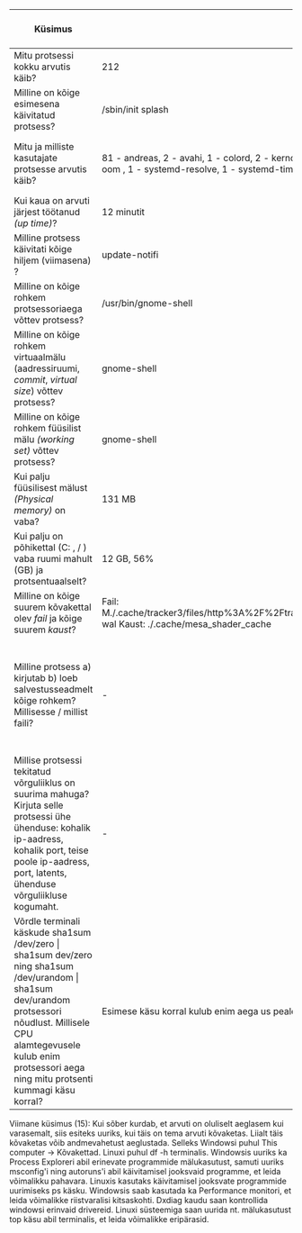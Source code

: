 | **Küsimus**                                                                                                                                                                                                                              | **Linux**                                                                                                                                                         | **Windows**                                                                                                                                                              | **Linuxis kasutatud käsklus**            | **Windowsis kasutatud tööriist**                                                       |
|------------------------------------------------------------------------------------------------------------------------------------------------------------------------------------------------------------------------------------------|-------------------------------------------------------------------------------------------------------------------------------------------------------------------|--------------------------------------------------------------------------------------------------------------------------------------------------------------------------|------------------------------------------|----------------------------------------------------------------------------------------|
| Mitu protsessi kokku arvutis käib?                                                                                                                                                                                                       | 212                                                                                                                                                               | 150                                                                                                                                                                      | ps -aux \| wc -l                         | Task manager -> Jõudlus                                                                |
| Milline on kõige esimesena käivitatud protsess?                                                                                                                                                                                          | /sbin/init splash                                                                                                                                                 | smss.exe                                                                                                                                                                 | ps axo pid,cmd,comm,etime                | Process Explorer -> Start time                                                         |
| Mitu ja milliste kasutajate protsesse arvutis käib?                                                                                                                                                                                      | 81 - andreas, 2 - avahi, 1 - colord, 2 - kernoops, 1 - messagebus, 115 - root, 1 - rtkit, 1 - syslog, 1 - systemd-oom , 1 - systemd-resolve, 1 - systemd-timesync | 121, kasutajad Andreas, DWM-1, LOCAL SERVICE, NETWORK SERVICE, SYSTEM, UMFD-0, UMFD-1.                                                                                   | ps -eo user=\|sort\|uniq -c              | Task manager -> Üksikasjad                                                             |
| Kui kaua on arvuti järjest töötanud _(up time)_?                                                                                                                                                                                         | 12 minutit                                                                                                                                                        | 28 minutit                                                                                                                                                               | uptime                                   | Task manager -> Tööaeg                                                                 |
| Milline protsess käivitati kõige hiljem (viimasena) ?                                                                                                                                                                                    | update-notifi                                                                                                                                                     | applicationFrameHost.exe                                                                                                                                                 | ps -aux                                  | Process Explorer -> Start time                                                         |
| Milline on kõige rohkem protsessoriaega võttev protsess?                                                                                                                                                                                 | /usr/bin/gnome-shell                                                                                                                                              | System Idle Process e. seisab enamus ajast, msmpeng.exe muidu                                                                                                            | top -c                                   | Process Explorer -> CPU time                                                           |
| Milline on kõige rohkem virtuaalmälu (aadressiruumi, _commit_, _virtual size_) võttev protsess?                                                                                                                                          | gnome-shell                                                                                                                                                       | svchost.exe                                                                                                                                                              | top -o VIRT                              | Process Explorer -> Virtual Size                                                       |
| Milline on kõige rohkem füüsilist mälu _(working set)_ võttev protsess?                                                                                                                                                                  | gnome-shell                                                                                                                                                       | explorer.exe                                                                                                                                                             | top -o %MEM                              | Process Explorer -> Working Set                                                        |
| Kui palju füüsilisest mälust _(Physical memory)_ on vaba?                                                                                                                                                                                | 131 MB                                                                                                                                                            | 53%                                                                                                                                                                      | free -m                                  | Resource Monitor -> Memory                                                             |
| Kui palju on põhikettal (C: , / ) vaba ruumi mahult (GB) ja protsentuaalselt?                                                                                                                                                            | 12 GB, 56%                                                                                                                                                        | 41.1 GB, 65%                                                                                                                                                             | df -h                                    | Windirstat -> Ketaste märkimine                                                        |
| Milline on kõige suurem kõvakettal olev _fail_ ja kõige suurem _kaust_?                                                                                                                                                                  | Fail: M./.cache/tracker3/files/http%3A%2F%2Ftracker.api.gnome.org%2Fontology%2Fv3%2Ftracker%23Software.db-wal Kaust: ./.cache/mesa_shader_cache                   | Suurim fail - pagefile.sys, suurim kaust - Windows.                                                                                                                      | sudo du -a -h \| sort -n -r \| head -n 5 | Windirstat -> Avamisel tekkiv aken                                                     |
| Milline protsess a) kirjutab b) loeb salvestusseadmelt kõige rohkem? Millisesse / millist faili?                                                                                                                                         | -                                                                                                                                                                 | Kõige rohkem loeb: procexp64.exe. -> pagefile.sys Kõige rohkem kirjutab: explorer.exe -> Pagefile.sys                                                                    | -                                        | Process Explorer -> I/O Read Bytes, I/O Write Bytes. Resource Monitor -> Disk Activity |
| Millise protsessi tekitatud võrguliiklus on suurima mahuga? Kirjuta selle protsessi ühe ühenduse: kohalik ip-aadress, kohalik port, teise poole ip-aadress, port, latents, ühenduse võrguliikluse kogumaht.                              | -                                                                                                                                                                 | firefox.exe. Kohalik ip aadress: 10.0.2.15 Kohalik port: 56442 Teise poole ip aadress: 13.33.243.116 Teise poole port: 443 Latents: 6 ms Ühenduse kogumaht: 87 516 B/sec | -                                        | Resource Monitor -> Network -> Processes with network activity.                        |
| Võrdle terminali käskude sha1sum /dev/zero \| sha1sum dev/zero ning sha1sum /dev/urandom \| sha1sum dev/urandom protsessori nõudlust. Millisele CPU alamtegevusele kulub enim protsessori aega ning mitu protsenti kummagi käsu korral?  | Esimese käsu korral kulub enim aega us peale, 52.3% Teise käsu korral id peale 48%                                                                                | -                                                                                                                                                                        |                                          |                                                                                        |





Viimane küsimus (15): Kui sõber kurdab, et arvuti on oluliselt aeglasem kui varasemalt, siis esiteks uuriks, kui täis on tema arvuti kõvaketas. Liialt täis kõvaketas võib andmevahetust aeglustada. Selleks Windowsi puhul This computer -> Kõvakettad. Linuxi puhul df -h terminalis. Windowsis uuriks ka Process Exploreri abil erinevate programmide mälukasutust, samuti uuriks msconfig'i ning autoruns'i abil käivitamisel jooksvaid programme, et leida võimalikku pahavara. Linuxis kasutaks käivitamisel jooksvate programmide uurimiseks ps käsku. Windowsis saab kasutada ka Performance monitori, et leida võimalikke riistvaralisi kitsaskohti. Dxdiag kaudu saan kontrollida windowsi erinvaid drivereid. Linuxi süsteemiga saan uurida nt. mälukasutust top käsu abil terminalis, et leida võimalikke eripärasid.
